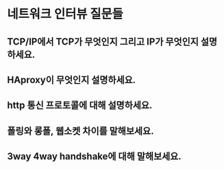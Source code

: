# 네트워크 인터뷰 질문들

## TCP/IP에서 TCP가 무엇인지 그리고 IP가 무엇인지 설명하세요.

## HAproxy이 무엇인지 설명하세요.

## http 통신 프로토콜에 대해 설명하세요.

## 폴링와 롱폴, 웹소켓 차이를 말해보세요.

## 3way 4way handshake에 대해 말해보세요.
